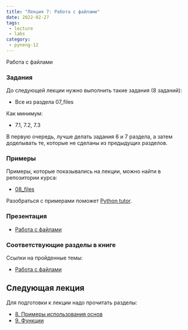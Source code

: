 ```yaml
---
title: "Лекция 7: Работа с файлами"
date: 2022-02-27
tags:
 - lecture
 - labs
category:
 - pyneng-12
---
```


Работа с файлами

### Задания

До следующей лекции нужно выполнить такие задания (8 заданий):

* Все из раздела 07_files

Как минимум:

* 7.1, 7.2, 7.3

В первую очередь, лучше делать задания 6 и 7 раздела, а затем доделывать те, которые не сделаны из предыдущих разделов.


### Примеры

Примеры, которые показывались на лекции, можно найти в репозитории курса:

* [08_files](https://github.com/pyneng/pyneng-online-12-jan-may-2022/tree/main/examples/08_files)

Разобраться с примерами поможет [Python tutor](http://www.pythontutor.com/).

### Презентация

* [Работа с файлами](https://github.com/pyneng/all-pyneng-slides/blob/main/pyneng/06_files.md)


### Соответствующие разделы в книге

Ссылки на пройденные темы:

* [Работа с файлами](https://pyneng.readthedocs.io/ru/latest/book/07_files/index.html)


## Следующая лекция

Для подготовки к лекции надо прочитать разделы:

* [8. Примеры использования основ](https://pyneng.readthedocs.io/ru/latest/book/08_python_basic_examples/index.html)
* [9. Функции](https://pyneng.readthedocs.io/ru/latest/book/09_functions/index.html)

